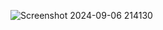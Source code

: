 ![Screenshot 2024-09-06 214130](https://github.com/user-attachments/assets/bb08b1db-6b0c-4ae0-ae61-8e97c45a64df)
